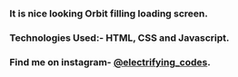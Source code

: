 ### It is nice looking Orbit filling loading screen.

### Technologies Used:- HTML, CSS and Javascript.

### Find me on instagram- [@electrifying_codes][Instagram].

[Instagram]: https://www.instagram.com/electrifying_codes